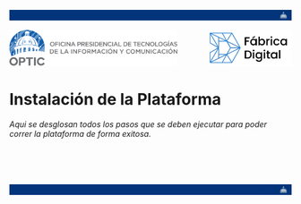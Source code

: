 <!-- Cabecera del proyecto -->
<!-- Seccion obligatoria para todas las paginas subyacentes (apertura) -->
<img
  alt="Presidencia de la República Dominicana"
  title="Presidencia de la República Dominicana"
  src="assets/page-break.png" />
<div>
  <img
    width="300"
    align="left"
    alt="Oficina Presidencial de Tecnología de la Información y de la Comunicación"
    title="Oficina Presidencial de Tecnología de la Información y de la Comunicación"
    src="assets/optic.svg" />
  <img
    width="150"
    align="right"
    alt="Fábrica Digital"
    title="Fábrica Digital"
    src="assets/digital-factory.png" />
</div>
<br>
<br>
<br>
<br>
<!-- Seccion obligatoria para todas las paginas subyacentes (cierre) -->

# Instalación de la Plataforma
_Aqui se desglosan todos los pasos que se deben ejecutar para poder correr la plataforma de forma exitosa._

<!-- Seccion obligatoria para todas las paginas subyacentes (apuertura) -->
<br>
<br>
<br>
<br>
<img
  alt="Presidencia de la República Dominicana"
  title="Presidencia de la República Dominicana"
  src="assets/page-break.png" />
<!-- Seccion obligatoria para todas las paginas subyacentes (cierre) -->
